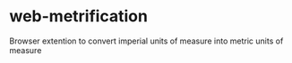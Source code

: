 web-metrification
=================

Browser extention to convert imperial units of measure into metric units of measure
